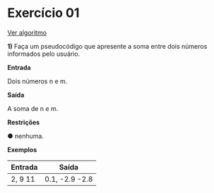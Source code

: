 # Exercício 01

[Ver algoritmo](AlgoritmoEX01.md)

**1)** Faça um pseudocódigo que apresente a soma entre dois números informados pelo usuário.

**Entrada** <br>

Dois números n e m.

**Saída** <br>

A soma de n e m.

**Restrições** <br>

● nenhuma.

**Exemplos**

|Entrada    | Saída  |
|---|- |
|2, 9 11    |  0.1, -2.9 -2.8 |

